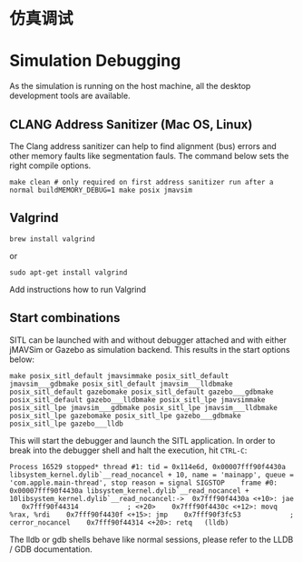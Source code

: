 # 仿真调试

# Simulation Debugging

As the simulation is running on the host machine, all the desktop development tools are available.

## CLANG Address Sanitizer (Mac OS, Linux)

The Clang address sanitizer can help to find alignment (bus) errors and other memory faults like segmentation fauls. The command below sets the right compile options.

<div class="host-code"></div>

```
make clean # only required on first address sanitizer run after a normal buildMEMORY_DEBUG=1 make posix jmavsim

```

## Valgrind

<div class="host-code"></div>

```
brew install valgrind

```

or

<div class="host-code"></div>

```
sudo apt-get install valgrind

```

<aside class="todo">Add instructions how to run Valgrind</aside>

## Start combinations

SITL can be launched with and without debugger attached and with either jMAVSim or Gazebo as simulation backend. This results in the start options below:

<div class="host-code"></div>

```
make posix_sitl_default jmavsimmake posix_sitl_default jmavsim___gdbmake posix_sitl_default jmavsim___lldb​make posix_sitl_default gazebomake posix_sitl_default gazebo___gdbmake posix_sitl_default gazebo___lldb​make posix_sitl_lpe jmavsimmake posix_sitl_lpe jmavsim___gdbmake posix_sitl_lpe jmavsim___lldb​make posix_sitl_lpe gazebomake posix_sitl_lpe gazebo___gdbmake posix_sitl_lpe gazebo___lldb

```

This will start the debugger and launch the SITL application. In order to break into the debugger shell and halt the execution, hit `CTRL-C`:

<div class="host-code"></div>

```
Process 16529 stopped* thread #1: tid = 0x114e6d, 0x00007fff90f4430a libsystem_kernel.dylib`__read_nocancel + 10, name = 'mainapp', queue = 'com.apple.main-thread', stop reason = signal SIGSTOP    frame #0: 0x00007fff90f4430a libsystem_kernel.dylib`__read_nocancel + 10libsystem_kernel.dylib`__read_nocancel:->  0x7fff90f4430a <+10>: jae    0x7fff90f44314            ; <+20>    0x7fff90f4430c <+12>: movq   %rax, %rdi    0x7fff90f4430f <+15>: jmp    0x7fff90f3fc53            ; cerror_nocancel    0x7fff90f44314 <+20>: retq   (lldb) 

```

The lldb or gdb shells behave like normal sessions, please refer to the LLDB / GDB documentation.